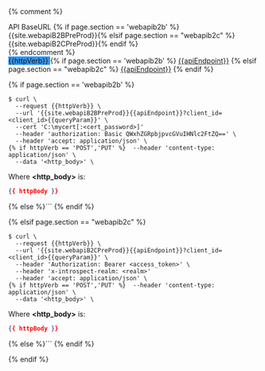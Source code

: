 
{% comment %} 
<div class="tags has-addons">
    <span class="tag_endpoint_large tag is-info"> API BaseURL</span>
    <span class="tag_endpoint_large tag_api_endpoint tag">{% if page.section == 'webapib2b' %}{{site.webapiB2BPreProd}}{% elsif page.section == "webapib2c" %}{{site.webapiB2CPreProd}}{% endif %}
    </span>
</div>
{% endcomment %}

<div class="tags has-addons">
    <span class="tag is-large is-info" 
    {% if httpVerb == 'GET' %}
    style="background: #2e95fe;"
    {% elsif httpVerb == 'POST' %}
    style="background: #49cc90;"
    {% elsif httpVerb == 'PUT' %}
    style="background: #fca130;"
    {% elsif httpVerb == 'DELETE' %}
    style="background: #fa5c4f;"
    {% else %}
    style="background: #2d3b56;"
    {% endif %}
    > {{httpVerb}} </span>
    <span class="tag is-large is-fullheight is-light">
    {% if page.section == 'webapib2b' %}
    <a href="{{site.baseurl}}/webapi/b2b/reference{{referenceURLResssource}}">{{apiEndpoint}}</a>
    {% elsif page.section == "webapib2c" %}
    <a href="{{site.baseurl}}/webapi/b2b/reference{{referenceURLResssource}}">{{apiEndpoint}}</a>
    {% endif %}
    </span>
</div>

{% if page.section == 'webapib2b' %}

```shell
$ curl \
  --request {{httpVerb}} \
  --url '{{site.webapiB2BPreProd}}{{apiEndpoint}}?client_id=<client_id>{{queryParam}}' \
  --cert 'C:\mycert[:<cert_password>]'
  --header 'authorization: Basic QWxhZGRpbjpvcGVuIHNlc2FtZQ==' \
  --header 'accept: application/json' \
{% if httpVerb == 'POST','PUT' %}  --header 'content-type: application/json' \
  --data '<http_body>' \
```


Where **&lt;http_body&gt;** is:


```json
{{ httpBody }}
```
{% else %}```
{% endif %}


{% elsif page.section == "webapib2c" %}
    
```shell
$ curl \
  --request {{httpVerb}} \
  --url '{{site.webapiB2CPreProd}}{{apiEndpoint}}?client_id=<client_id>{{queryParam}}' \
  --header 'Authorization: Bearer <access_token>' \
  --header 'x-introspect-realm: <realm>' 
  --header 'accept: application/json' \
{% if httpVerb == 'POST','PUT' %}  --header 'content-type: application/json' \
  --data '<http_body>' \
```


Where **&lt;http_body&gt;** is:


```json
{{ httpBody }}
```
{% else %}```
{% endif %}

{% endif %}

